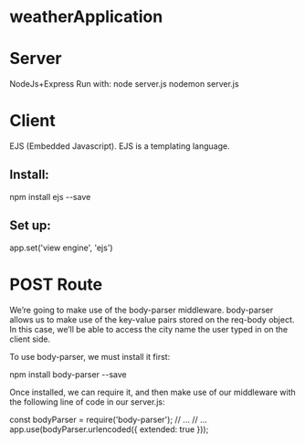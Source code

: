 # weatherApplication
# Server 
NodeJs+Express
Run with:
node server.js
nodemon server.js
# Client 
EJS (Embedded Javascript). EJS is a templating language.
## Install: 
npm install ejs --save
## Set up: 
app.set('view engine', 'ejs')
# POST Route
We’re going to make use of the body-parser middleware. body-parser allows us to make use of the key-value pairs stored on the req-body object. In this case, we’ll be able to access the city name the user typed in on the client side.

To use body-parser, we must install it first:

npm install body-parser --save

Once installed, we can require it, and then make use of our middleware with the following line of code in our server.js:

const bodyParser = require('body-parser'); // ... // ... app.use(bodyParser.urlencoded({ extended: true }));
